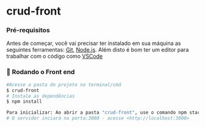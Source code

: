 # crud-front



### Pré-requisitos

Antes de começar, você vai precisar ter instalado em sua máquina as seguintes ferramentas:
[Git](https://git-scm.com), [Node.js](https://nodejs.org/en/). 
Além disto é bom ter um editor para trabalhar com o código como [VSCode](https://code.visualstudio.com/)


### 🎲 Rodando o Front end 
```bash
#Acesse a pasta do projeto no terminal/cmd
$ crud-front
# Instale as dependências
$ npm install

Para inicializar: Ao abrir a pasta "crud-front", use o comando npm start
# O servidor inciará na porta:3000 - acesse <http://localhost:3000>
